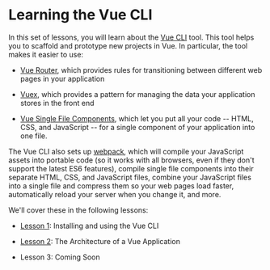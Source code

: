 # Learning the Vue CLI

In this set of lessons, you will learn about the [Vue
CLI](https://cli.vuejs.org/) tool. This tool helps you to scaffold and prototype
new projects in Vue. In particular, the tool makes it easier to use:

- [Vue Router](https://router.vuejs.org/), which provides rules for
  transitioning between different web pages in your application

- [Vuex](https://vuex.vuejs.org/), which provides a pattern for managing
  the data your application stores in the front end

- [Vue Single File Components](https://vuejs.org/v2/guide/single-file-components.html),
  which let you put all your code -- HTML, CSS, and JavaScript -- for a single
  component of your application into one file.

The Vue CLI also sets up [webpack](https://webpack.js.org/), which will compile
your JavaScript assets into portable code (so it works with all browsers, even
if they don't support the latest ES6 features), compile single file components
into their separate HTML, CSS, and JavaScript files, combine your JavaScript
files into a single file and compress them so your web pages load faster,
automatically reload your server when you change it, and more.

We'll cover these in the following lessons:

- [Lesson 1](/tutorials/lesson1.html): Installing and using the Vue CLI

- [Lesson 2](/tutorials/lesson2.html): The Architecture of a Vue Application

- Lesson 3: Coming Soon
